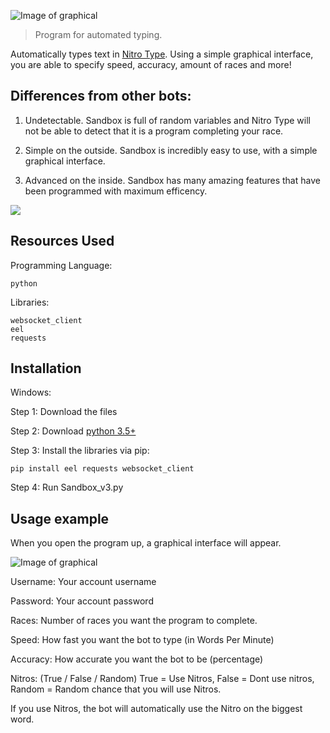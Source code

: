 
![Image of graphical](https://github.com/gdavid7/sandbox/blob/master/pictures/Sandbox%20LOGO.jpg)
> Program for automated typing.

Automatically types text in [Nitro Type](https://www.nitrotype.com). Using a simple graphical interface, you are able to specify speed, accuracy, amount of races and more!

## Differences from other bots:

1. Undetectable. Sandbox is full of random variables and Nitro Type will not be able to detect that it is a program completing your race.

2. Simple on the outside. Sandbox is incredibly easy to use, with a simple graphical interface.

3. Advanced on the inside. Sandbox has many amazing features that have been programmed with maximum efficency.

![](header.png)

## Resources Used
Programming Language:

```python```

Libraries:
```
websocket_client
eel
requests
```
## Installation

Windows:

Step 1: Download the files

Step 2: Download [python 3.5+](https://www.python.org)

Step 3: Install the libraries via pip:
```
pip install eel requests websocket_client
```
Step 4: Run Sandbox_v3.py

## Usage example

When you open the program up, a graphical interface will appear.

![Image of graphical](https://github.com/gdavid7/sandbox/blob/master/pictures/Sandbox%20Screenshot.png)

Username: Your account username

Password: Your account password

Races: Number of races you want the program to complete.

Speed: How fast you want the bot to type (in Words Per Minute)

Accuracy: How accurate you want the bot to be (percentage)

Nitros: (True / False / Random) True = Use Nitros, False = Dont use nitros, Random = Random chance that you will use Nitros.

If you use Nitros, the bot will automatically use the Nitro on the biggest word.
